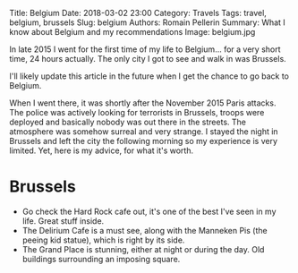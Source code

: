 Title: Belgium
Date: 2018-03-02 23:00
Category: Travels
Tags: travel, belgium, brussels
Slug: belgium
Authors: Romain Pellerin
Summary: What I know about Belgium and my recommendations
Image: belgium.jpg

In late 2015 I went for the first time of my life to Belgium... for a very short time, 24 hours actually. The only city I got to see and walk in was Brussels.

I'll likely update this article in the future when I get the chance to go back to Belgium.

When I went there, it was shortly after the November 2015 Paris attacks. The police was actively looking for terrorists in Brussels, troops were deployed and basically nobody was out there in the streets. The atmosphere was somehow surreal and very strange. I stayed the night in Brussels and left the city the following morning so my experience is very limited. Yet, here is my advice, for what it's worth.

# Brussels

* Go check the Hard Rock cafe out, it's one of the best I've seen in my life. Great stuff inside.
* The Delirium Cafe is a must see, along with the Manneken Pis (the peeing kid statue), which is right by its side.
* The Grand Place is stunning, either at night or during the day. Old buildings surrounding an imposing square.
